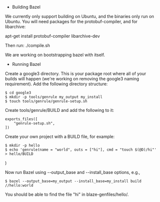 * Building Bazel

We currently only support building on Ubuntu, and the binaries only run on
Ubuntu. You will need packages for the protobuf-compiler, and for libarchive:

apt-get install protobuf-compiler libarchive-dev

Then run:
./compile.sh

We are working on bootstrapping bazel with itself.

* Running Bazel

Create a google3 directory.  This is your package root where all of your builds
will happen (we're working on removing the google3 naming requirement).  Add the
following directory structure:

    $ cd google3
    $ mkdir -p tools/genrule my_output my_install
    $ touch tools/genrule/genrule-setup.sh

Create tools/genrule/BUILD and add the following to it:

    exports_files([
        "genrule-setup.sh",
    ])

Create your own project with a BUILD file, for example:

    $ mkdir -p hello
    $ echo 'genrule(name = "world", outs = ["hi"], cmd = "touch $(@D)/hi"' > hello/BUILD
)

Now run Bazel using --output_base and --install_base options, e.g.,

    $ bazel --output_base=my_output --install_base=my_install build //hello:world

You should be able to find the file "hi" in blaze-genfiles/hello/.
